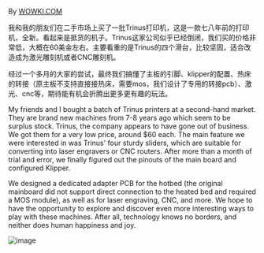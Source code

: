 
By [WOWKI.COM](http://wowki.com)

我和我的朋友们在二手市场上买了一批Trinus打印机，这是一款七八年前的打印机，全新。看起来是抵货的机子。Trinus这家公司似乎已经倒闭，我们买的价格非常低，大概在60美金左右。主要看重的是Trinus的四个滑台，比较坚固，适合改造成为激光雕刻机或者CNC雕刻机。

经过一个多月的大家的尝试，最终我们搞懂了主板的引脚、klipper的配置、热床的转接（原主板不支持直接接热床，需要mos，我们设计了专用的转接pcb）、激光、cnc等，期待能有机会折腾出更多更有趣的玩法。

My friends and I bought a batch of Trinus printers at a second-hand market. They are brand new machines from 7-8 years ago which seem to be surplus stock. Trinus, the company appears to have gone out of business. We got them for a very low price, around $60 each. The main feature we were interested in was Trinus' four sturdy sliders, which are suitable for converting into laser engravers or CNC routers. After more than a month of trial and error, we finally figured out the pinouts of the main board and configured Klipper.

We designed a dedicated adapter PCB for the hotbed (the original mainboard did not support direct connection to the heated bed and required a MOS module), as well as for laser engraving, CNC, and more. We hope to have the opportunity to explore and discover even more interesting ways to play with these machines. After all, technology knows no borders, and neither does human happiness and joy.  


![image](PIC/Trinus.jpg)

